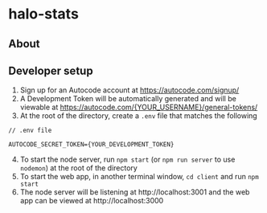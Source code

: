 # halo-stats

## About

## Developer setup

1. Sign up for an Autocode account at https://autocode.com/signup/
2. A Development Token will be automatically generated and will be viewable at https://autocode.com/{YOUR_USERNAME}/general-tokens/
3. At the root of the directory, create a `.env` file that matches the following

```
// .env file

AUTOCODE_SECRET_TOKEN={YOUR_DEVELOPMENT_TOKEN}
```

4. To start the node server, run `npm start` (or `npm run server` to use `nodemon`) at the root of the directory
5. To start the web app, in another terminal window, `cd client` and run `npm start`
6. The node server will be listening at http://localhost:3001 and the web app can be viewed at http://localhost:3000
